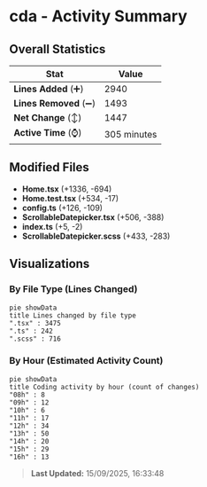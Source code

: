 # cda - Activity Summary 

## Overall Statistics

| Stat                   | Value                                                             |
| ---------------------- | ----------------------------------------------------------------- |
| **Lines Added** (➕)   | 2940                                          |
| **Lines Removed** (➖) | 1493                                        |
| **Net Change** (↕)    | 1447                |
| **Active Time** (⌚)   | 305 minutes |


## Modified Files
- **Home.tsx** (+1336, -694)
- **Home.test.tsx** (+534, -17)
- **config.ts** (+126, -109)
- **ScrollableDatepicker.tsx** (+506, -388)
- **index.ts** (+5, -2)
- **ScrollableDatepicker.scss** (+433, -283)

## Visualizations

### By File Type (Lines Changed)

```mermaid
pie showData
title Lines changed by file type
".tsx" : 3475
".ts" : 242
".scss" : 716
```

### By Hour (Estimated Activity Count)

```mermaid
pie showData
title Coding activity by hour (count of changes)
"08h" : 8
"09h" : 12
"10h" : 6
"11h" : 17
"12h" : 34
"13h" : 50
"14h" : 20
"15h" : 29
"16h" : 13
```


> **Last Updated:** 15/09/2025, 16:33:48